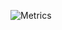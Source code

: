 ![Metrics](https://metrics.lecoq.io/lazypwny751?template=terminal&activity=1&isocalendar=1&languages=1&pagespeed=1&languages.ignored=bash&pagespeed.detailed=false&pagespeed.screenshot=false&isocalendar.duration=full-year&activity.limit=5&activity.days=14&activity.filter=all&pagespeed.url=https%3A%2F%2Fgithub.com%2Flazypwny751&config.timezone=Europe%2FIstanbul&config.animated=true)
